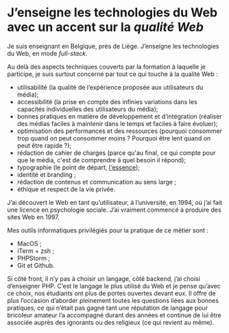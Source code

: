 # J’enseigne les technologies du Web avec un accent sur la _qualité Web_

Je suis enseignant en Belgique, près de Liège. J’enseigne les technologies du Web, en mode _full-stack_.

Au delà des aspects techniques couverts par la formation à laquelle je participe, je suis surtout concerné par tout ce qui touche à la qualité Web :

- utilisabilité (la qualité de l’expérience proposée aux utilisateurs du média);
- accessibilité (la prise en compte des infinies variations dans les capacités individuelles des utilisateurs du média);
- bonnes pratiques en matière de développement et d’intégration (réaliser des médias faciles à maintenir dans le temps et faciles à faire évoluer);
- optimisation des performances et des ressources (pourquoi consommer trop quand on peut consommer moins ? Pourquoi être lent quand on peut être rapide ?);
- rédaction de cahier de charges (parce qu'au final, ce qui compte pour que le média, c'est de comprendre à quel besoin il répond);
- typographie (le point de départ, [l'essence](https://ia.net/topics/the-web-is-all-about-typography-period));
- identité et branding ;
- rédaction de contenus et communication au sens large ;
- éthique et respect de la vie privée.

J’ai découvert le Web en tant qu’utilisateur, à l’université, en 1994, où j’ai fait une licence en psychologie sociale. J’ai vraiment commencé à produire des sites Web en 1997. 

Mes outils informatiques privilégiés pour la pratique de ce métier sont :

- MacOS ;
- iTerm + zsh ;
- PHPStorm ;
- Git et Github.

Si côté front, il n’y pas à choisir un langage, côté backend, j’ai choisi d’enseigner PHP. C’est le langage le plus utilisé du Web et je pense qu’avec ce choix, nos étudiants ont plus de portes ouvertes devant eux. Il offre de plus l’occasion d’aborder pleinement toutes les questions liées aux bonnes pratiques, ce qui n’était pas gagné tant une réputation de langage pour bricoleur amateur l’a accompagné durant des années et continue de lui être associée auprès des ignorants ou des religieux (ce qui revient au même).
